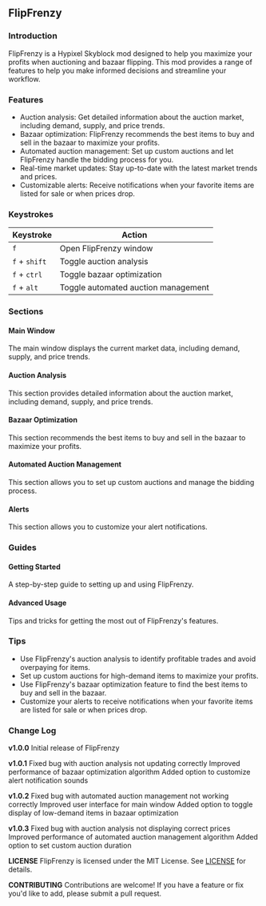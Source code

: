 **FlipFrenzy**
------------

### Introduction
FlipFrenzy is a Hypixel Skyblock mod designed to help you maximize your profits when auctioning and bazaar flipping. This mod provides a range of features to help you make informed decisions and streamline your workflow.

### Features
* Auction analysis: Get detailed information about the auction market, including demand, supply, and price trends.
* Bazaar optimization: FlipFrenzy recommends the best items to buy and sell in the bazaar to maximize your profits.
* Automated auction management: Set up custom auctions and let FlipFrenzy handle the bidding process for you.
* Real-time market updates: Stay up-to-date with the latest market trends and prices.
* Customizable alerts: Receive notifications when your favorite items are listed for sale or when prices drop.

### Keystrokes
| Keystroke | Action |
| --- | --- |
| `f` | Open FlipFrenzy window |
| `f` + `shift` | Toggle auction analysis |
| `f` + `ctrl` | Toggle bazaar optimization |
| `f` + `alt` | Toggle automated auction management |

### Sections
#### Main Window
The main window displays the current market data, including demand, supply, and price trends.

#### Auction Analysis
This section provides detailed information about the auction market, including demand, supply, and price trends.

#### Bazaar Optimization
This section recommends the best items to buy and sell in the bazaar to maximize your profits.

#### Automated Auction Management
This section allows you to set up custom auctions and manage the bidding process.

#### Alerts
This section allows you to customize your alert notifications.

### Guides
#### Getting Started
A step-by-step guide to setting up and using FlipFrenzy.

#### Advanced Usage
Tips and tricks for getting the most out of FlipFrenzy's features.

### Tips
* Use FlipFrenzy's auction analysis to identify profitable trades and avoid overpaying for items.
* Set up custom auctions for high-demand items to maximize your profits.
* Use FlipFrenzy's bazaar optimization feature to find the best items to buy and sell in the bazaar.
* Customize your alerts to receive notifications when your favorite items are listed for sale or when prices drop.

### Change Log
**v1.0.0**
Initial release of FlipFrenzy

**v1.0.1**
Fixed bug with auction analysis not updating correctly
Improved performance of bazaar optimization algorithm
Added option to customize alert notification sounds

**v1.0.2**
Fixed bug with automated auction management not working correctly
Improved user interface for main window
Added option to toggle display of low-demand items in bazaar optimization

**v1.0.3**
Fixed bug with auction analysis not displaying correct prices
Improved performance of automated auction management algorithm
Added option to set custom auction duration

**LICENSE**
FlipFrenzy is licensed under the MIT License. See [LICENSE](LICENSE) for details.

**CONTRIBUTING**
Contributions are welcome! If you have a feature or fix you'd like to add, please submit a pull request.
